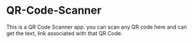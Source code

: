 # QR-Code-Scanner
This is a QR Code Scanner app. you can scan any QR code here and can get the text, link associated with that QR Code.
